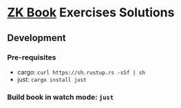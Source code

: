 # [ZK Book](https://www.rareskills.io/zk-book) Exercises Solutions

## Development
### Pre-requisites
- cargo: `curl https://sh.rustup.rs -sSf | sh`
- just: `cargo install just`


### Build book in watch mode: `just`

